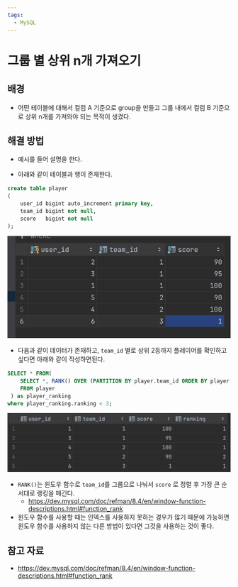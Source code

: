 ```yaml
---
tags:
  - MySQL
---
```

# 그룹 별 상위 n개 가져오기

## 배경

- 어떤 테이블에 대해서 컬럼 A 기준으로 group을 만들고 그룹 내에서 컬럼 B 기준으로 상위 n개를 가져와야 되는 목적이 생겼다.

## 해결 방법

- 예시를 들어 설명을 한다.

- 아래와 같이 테이블과 행이 존재한다.

```sql
create table player  
(  
    user_id bigint auto_increment primary key,
    team_id bigint not null,  
    score   bigint not null  
);
```

![](assets/Pasted%20image%2020240823193244.png)

- 다음과 같이 데이터가 존재하고, `team_id` 별로 상위 2등까지 플레이어를 확인하고 싶다면 아래와 같이 작성하면된다.

```sql
SELECT * FROM(  
    SELECT *, RANK() OVER (PARTITION BY player.team_id ORDER BY player.score DESC) as ranking  
    FROM player  
 ) as player_ranking  
where player_ranking.ranking < 3;
```

![](assets/Pasted%20image%2020240823193459.png)

- `RANK()`는 윈도우 함수로 `team_id`를 그룹으로 나눠서 `score` 로 정렬 후 가장 큰 순서대로 랭킹을 매긴다.
	- https://dev.mysql.com/doc/refman/8.4/en/window-function-descriptions.html#function_rank
- 윈도우 함수를 사용할 때는 인덱스를 사용하지 못하는 경우가 많기 때문에 가능하면 윈도우 함수를 사용하지 않는 다른 방법이 있다면 그것을 사용하는 것이 좋다.

## 참고 자료

- https://dev.mysql.com/doc/refman/8.4/en/window-function-descriptions.html#function_rank
